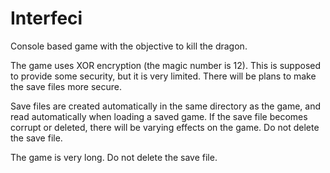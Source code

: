 Interfeci
=========

Console based game with the objective to kill the dragon.

The game uses XOR encryption (the magic number is 12). This is supposed to provide some security, but it is very limited. There will be plans to make the save files more secure.

Save files are created automatically in the same directory as the game, and read automatically when loading a saved game. If the save file becomes corrupt or deleted, there will be varying effects on the game. Do not delete the save file.

The game is very long. Do not delete the save file.
